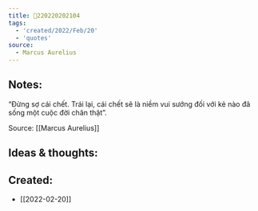 ```yaml
---
title: 💬220220202104
tags:
  - 'created/2022/Feb/20'
  - 'quotes'
source:
  - Marcus Aurelius
---
```


## Notes:
“Đừng sợ cái chết. Trái lại, cái chết sẽ là niềm vui sướng đối với kẻ nào đã sống một cuộc đời chân thật”.

Source: [[Marcus Aurelius]]

## Ideas & thoughts:
## Created:
- [[2022-02-20]]
